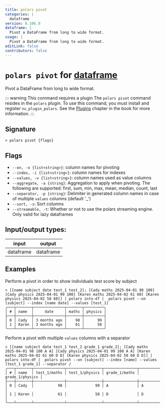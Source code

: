```yaml
---
title: polars pivot
categories: |
  dataframe
version: 0.106.0
dataframe: |
  Pivot a DataFrame from long to wide format.
usage: |
  Pivot a DataFrame from long to wide format.
editLink: false
contributors: false
---
```

<!-- This file is automatically generated. Please edit the command in https://github.com/nushell/nushell instead. -->

# `polars pivot` for [dataframe](/commands/categories/dataframe.md)

<div class='command-title'>Pivot a DataFrame from long to wide format.</div>

::: warning This command requires a plugin
The `polars pivot` command resides in the `polars` plugin.
To use this command, you must install and register `nu_plugin_polars`.
See the [Plugins](/book/plugins.html) chapter in the book for more information.
:::


## Signature

```> polars pivot {flags} ```

## Flags

 -  `--on, -o {list<string>}`: column names for pivoting
 -  `--index, -i {list<string>}`: column names for indexes
 -  `--values, -v {list<string>}`: column names used as value columns
 -  `--aggregate, -a {string}`: Aggregation to apply when pivoting. The following are supported: first, sum, min, max, mean, median, count, last
 -  `--separator, -p {string}`: Delimiter in generated column names in case of multiple `values` columns (default '_')
 -  `--sort, -s`: Sort columns
 -  `--streamable, -t`: Whether or not to use the polars streaming engine. Only valid for lazy dataframes


## Input/output types:

| input     | output    |
| --------- | --------- |
| dataframe | dataframe |
## Examples

Perform a pivot in order to show individuals test score by subject
```nu
> [[name subject date test_1 test_2]; [Cady maths 2025-04-01 98 100] [Cady physics 2025-04-01 99 100] [Karen maths 2025-04-02 61 60] [Karen physics 2025-04-02 58 60]] | polars into-df |  polars pivot --on [subject] --index [name date] --values [test_1]
╭───┬───────┬──────────────┬───────┬─────────╮
│ # │ name  │     date     │ maths │ physics │
├───┼───────┼──────────────┼───────┼─────────┤
│ 0 │ Cady  │ 3 months ago │    98 │      99 │
│ 1 │ Karen │ 3 months ago │    61 │      58 │
╰───┴───────┴──────────────┴───────┴─────────╯

```

Perform a pivot with multiple `values` columns with a separator
```nu
> [[name subject date test_1 test_2 grade_1 grade_2]; [Cady maths 2025-04-01 98 100 A A] [Cady physics 2025-04-01 99 100 A A] [Karen maths 2025-04-02 61 60 D D] [Karen physics 2025-04-02 58 60 D D]] | polars into-df |  polars pivot --on [subject] --index [name] --values [test_1 grade_1] --separator /
╭───┬───────┬──────────────┬────────────────┬───────────────┬─────────────────╮
│ # │ name  │ test_1/maths │ test_1/physics │ grade_1/maths │ grade_1/physics │
├───┼───────┼──────────────┼────────────────┼───────────────┼─────────────────┤
│ 0 │ Cady  │           98 │             99 │ A             │ A               │
│ 1 │ Karen │           61 │             58 │ D             │ D               │
╰───┴───────┴──────────────┴────────────────┴───────────────┴─────────────────╯

```

